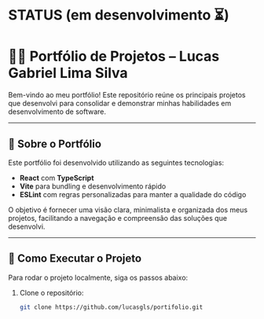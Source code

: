 # STATUS (em desenvolvimento ⏳)

# 🧑‍💻 Portfólio de Projetos – Lucas Gabriel Lima Silva

Bem-vindo ao meu portfólio! Este repositório reúne os principais projetos que desenvolvi para consolidar e demonstrar minhas habilidades em desenvolvimento de software.

---

## 📌 Sobre o Portfólio

Este portfólio foi desenvolvido utilizando as seguintes tecnologias:

- **React** com **TypeScript**
- **Vite** para bundling e desenvolvimento rápido
- **ESLint** com regras personalizadas para manter a qualidade do código

O objetivo é fornecer uma visão clara, minimalista e organizada dos meus projetos, facilitando a navegação e compreensão das soluções que desenvolvi.

---

## 🚀 Como Executar o Projeto

Para rodar o projeto localmente, siga os passos abaixo:

1. Clone o repositório:

   ```bash
   git clone https://github.com/lucasgls/portifolio.git

